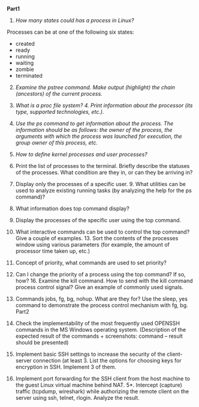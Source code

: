 **Part1**


1. *How many states could has a process in Linux?*

Processes can be at one of the following six states:
- created
- ready
- running
- waiting
- zombie
- terminated


2. *Examine the pstree command. Make output (highlight) the chain (ancestors) of the current process.*




3. *What is a proc file system? 4. Print information about the processor (its type, supported technologies, etc.).*


5. *Use the ps command to get information about the process. The information should be as follows: the owner of the process, the arguments with which the process was launched for execution, the group owner of this process, etc.*


6. *How to define kernel processes and user processes?*


7. Print the list of processes to the terminal. Briefly describe the statuses of the processes. What condition are they in, or can they be arriving in?
8. Display only the processes of a specific user. 9. What utilities can be used to analyze existing running tasks (by analyzing the help for the ps command)?
10. What information does top command display?
12. Display the processes of the specific user using the top command.
12. What interactive commands can be used to control the top command? Give a couple of examples. 13. Sort the contents of the processes window using various parameters (for example, the amount of processor time taken up, etc.)
14. Concept of priority, what commands are used to set priority?
15. Can I change the priority of a process using the top command? If so, how? 16. Examine the kill command. How to send with the kill command
process control signal? Give an example of commonly used signals.
17. Commands jobs, fg, bg, nohup. What are they for? Use the sleep, yes command to demonstrate the process control mechanism with fg, bg.
Part2
1. Check the implementability of the most frequently used OPENSSH commands in the MS Windows operating system. (Description of the expected result of the commands + screenshots: command – result should be presented)
2. Implement basic SSH settings to increase the security of the client-server connection (at least 3. List the options for choosing keys for encryption in SSH. Implement 3 of them.
4. Implement port forwarding for the SSH client from the host machine to the guest Linux virtual machine behind NAT.
5*. Intercept (capture) traffic (tcpdump, wireshark) while authorizing the remote client on the server using ssh, telnet, rlogin. Analyze the result.
